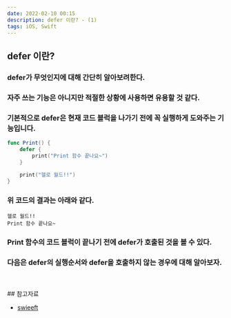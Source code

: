 ```yaml
---
date: 2022-02-10 00:15
description: defer 이란? - (1)
tags: iOS, Swift
---
```


## defer 이란?
### <b class="bold">defer</b>가 무엇인지에 대해 간단히 알아보려한다.
### 자주 쓰는 기능은 아니지만 적절한 상황에 사용하면 유용할 것 같다.
### 기본적으로 <b class="heavy">defer</b>은 현재 코드 블럭을 나가기 전에 꼭 실행하게 도와주는 기능입니다.

```swift
func Print() {
    defer {
        print("Print 함수 끝나요~")
    }
    
    print("헬로 월드!!")
}
```

### 위 코드의 결과는 아래와 같다.
```
헬로 월드!!
Print 함수 끝나요~
```
### <b class="heavy">Print</b> 함수의 코드 블럭이 끝나기 전에 <b class="heavy">defer</b>가 호출된 것을 볼 수 있다.

### 다음은 <b class="heavy">defer</b>의 실행순서와 <b class="heavy">defer</b>을 호출하지 않는 경우에 대해 알아보자.

<br/>
<br/>
## 참고자료
<ul>
<li>
    <a href="https://swieeft.github.io/2020/02/26/defer.html">swieeft</a>
</li>
</ul>
